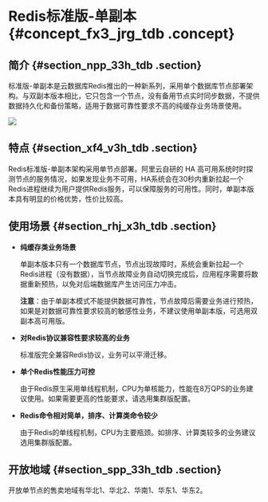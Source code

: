 # Redis标准版-单副本 {#concept_fx3_jrg_tdb .concept}

## 简介 {#section_npp_33h_tdb .section}

标准版-单副本是云数据库Redis推出的一种新系列，采用单个数据库节点部署架构。与双副本版本相比，它只包含一个节点，没有备用节点实时同步数据，不提供数据持久化和备份策略，适用于数据可靠性要求不高的纯缓存业务场景使用。

![](http://static-aliyun-doc.oss-cn-hangzhou.aliyuncs.com/assets/img/3104/1548728874869_zh-CN.png)

## 特点 {#section_xf4_v3h_tdb .section}

Redis标准版-单副本架构采用单节点部署。阿里云自研的 HA 高可用系统时时探测节点的服务情况，如果发现业务不可用，HA系统会在30秒内重新拉起一个Redis进程继续为用户提供Redis服务，可以保障服务的可用性。同时，单副本版本具有明显的价格优势，性价比较高。

## 使用场景 {#section_rhj_x3h_tdb .section}

-   **纯缓存类业务场景**

    单副本版本只有一个数据库节点，节点出现故障时，系统会重新拉起一个Redis进程（没有数据），当节点故障业务自动切换完成后，应用程序需要将数据重新预热，以免对后端数据库产生访问压力冲击。

    **注意**：由于单副本模式不能提供数据可靠性，节点故障后需要业务进行预热，如果是对数据可靠性要求较高的敏感性业务，不建议使用单副本版，可选用双副本高可用版。

-   **对Redis协议兼容性要求较高的业务**

    标准版完全兼容Redis协议，业务可以平滑迁移。

-   **单个Redis性能压力可控**

    由于Redis原生采用单线程机制，CPU为单核能力，性能在8万QPS的业务建议使用。如果需要更高的性能要求，请选用集群版配置。

-   **Redis命令相对简单，排序、计算类命令较少**

    由于Redis的单线程机制，CPU为主要瓶颈。如排序、计算类较多的业务建议选用集群版配置。


## 开放地域 {#section_spp_33h_tdb .section}

开放单节点的售卖地域有华北1、华北2、华南1、华东1、华东2。

